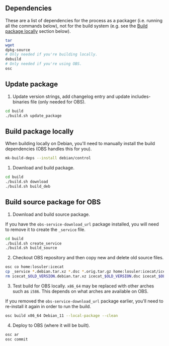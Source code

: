 ## Dependencies

These are a list of dependencies for the process as a packager (i.e. running all the commands below), not for the build system (e.g. see the [Build package locally](#build-package-locally) section below).

```bash
tar
wget
dpkg-source
# Only needed if you're building locally.
debuild
# Only needed if you're using OBS.
osc
```

## Update package

1. Update version strings, add changelog entry and update includes-binaries file (only needed for OBS).

```bash
cd build
./build.sh update_package
```


## Build package locally

When building locally on Debian, you'll need to manually install the build dependencies (OBS handles this for you).

```bash
mk-build-deps --install debian/control
```

1. Download and build package.

```bash
cd build
./build.sh download
./build.sh build_deb
```

## Build source package for OBS

1. Download and build source package.

If you have the `obs-service-download_url` package installed, you will need to remove it to create the `_service` file.

```bash
cd build
./build.sh create_service
./build.sh build_source
```

2. Checkout OBS repository and then copy new and delete old source files.

```bash
osc co home:losuler:icecat
cp _service *.debian.tar.xz *.dsc *.orig.tar.gz home:losuler:icecat/icecat/
rm icecat_$OLD_VERSION.debian.tar.xz icecat_$OLD_VERSION.dsc icecat_$OLD_VERSION.orig.tar.gz
```

3. Test build for OBS locally. `x86_64` may be replaced with other arches such as `i586`. This depends on what arches are available on OBS.

If you removed the `obs-service-download_url` package earlier, you'll need to re-install it again in order to run the build.

```bash
osc build x86_64 Debian_11 --local-package --clean
```

4. Deploy to OBS (where it will be built).

```bash
osc ar
osc commit
```
